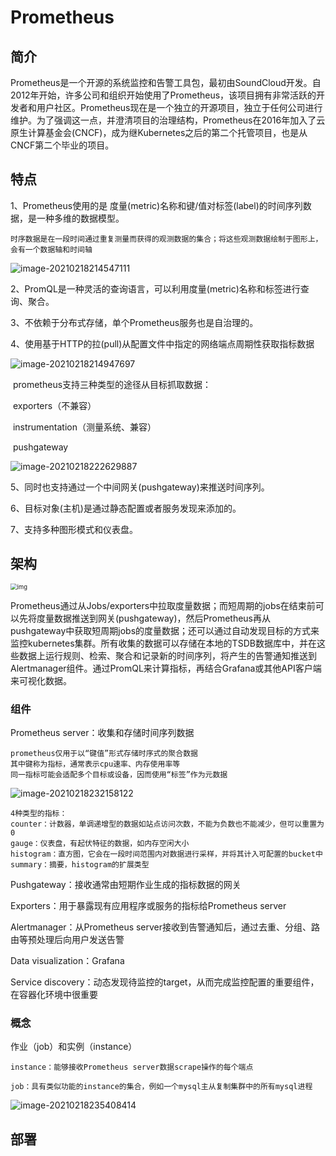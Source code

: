 # Prometheus

## 简介

Prometheus是一个开源的系统监控和告警工具包，最初由SoundCloud开发。自2012年开始，许多公司和组织开始使用了Prometheus，该项目拥有非常活跃的开发者和用户社区。Prometheus现在是一个独立的开源项目，独立于任何公司进行维护。为了强调这一点，并澄清项目的治理结构，Prometheus在2016年加入了云原生计算基金会(CNCF)，成为继Kubernetes之后的第二个托管项目，也是从CNCF第二个毕业的项目。

## 特点

1、Prometheus使用的是  度量(metric)名称和键/值对标签(label)的时间序列数据，是一种多维的数据模型。

```text
时序数据是在一段时间通过重复测量而获得的观测数据的集合；将这些观测数据绘制于图形上，会有一个数据轴和时间轴
```

![image-20210218214547111](https://gitee.com/c_honghui/picture/raw/master/img/20210218214554.png)

2、PromQL是一种灵活的查询语言，可以利用度量(metric)名称和标签进行查询、聚合。

3、不依赖于分布式存储，单个Prometheus服务也是自治理的。

4、使用基于HTTP的拉(pull)从配置文件中指定的网络端点周期性获取指标数据

![image-20210218214947697](https://gitee.com/c_honghui/picture/raw/master/img/20210218214947.png)

​       prometheus支持三种类型的途径从目标抓取数据：

​       exporters（不兼容）

​       instrumentation（测量系统、兼容）

​       pushgateway

![image-20210218222629887](https://gitee.com/c_honghui/picture/raw/master/img/20210218222629.png)

5、同时也支持通过一个中间网关(pushgateway)来推送时间序列。

6、目标对象(主机)是通过静态配置或者服务发现来添加的。

7、支持多种图形模式和仪表盘。

## 架构

<img src="https://gitee.com/c_honghui/picture/raw/master/img/20210218215507.webp" alt="img" style="zoom: 67%;" />

Prometheus通过从Jobs/exporters中拉取度量数据；而短周期的jobs在结束前可以先将度量数据推送到网关(pushgateway)，然后Prometheus再从pushgateway中获取短周期jobs的度量数据；还可以通过自动发现目标的方式来监控kubernetes集群。所有收集的数据可以存储在本地的TSDB数据库中，并在这些数据上运行规则、检索、聚合和记录新的时间序列，将产生的告警通知推送到Alertmanager组件。通过PromQL来计算指标，再结合Grafana或其他API客户端来可视化数据。

### 组件

Prometheus server：收集和存储时间序列数据

```text
prometheus仅用于以“键值”形式存储时序式的聚合数据
其中键称为指标，通常表示cpu速率、内存使用率等
同一指标可能会适配多个目标或设备，因而使用“标签”作为元数据
```

![image-20210218232158122](https://gitee.com/c_honghui/picture/raw/master/img/20210218232158.png)

```text
4种类型的指标：
counter：计数器，单调递增型的数据如站点访问次数，不能为负数也不能减少，但可以重置为0
gauge：仪表盘，有起伏特征的数据，如内存空闲大小
histogram：直方图，它会在一段时间范围内对数据进行采样，并将其计入可配置的bucket中
summary：摘要，histogram的扩展类型
```

Pushgateway：接收通常由短期作业生成的指标数据的网关

Exporters：用于暴露现有应用程序或服务的指标给Prometheus server

Alertmanager：从Prometheus server接收到告警通知后，通过去重、分组、路由等预处理后向用户发送告警

Data visualization：Grafana

Service discovery：动态发现待监控的target，从而完成监控配置的重要组件，在容器化环境中很重要

### 概念

作业（job）和实例（instance）

```text
instance：能够接收Prometheus server数据scrape操作的每个端点

job：具有类似功能的instance的集合，例如一个mysql主从复制集群中的所有mysql进程
```

![image-20210218235408414](https://gitee.com/c_honghui/picture/raw/master/img/20210218235408.png)



## 部署